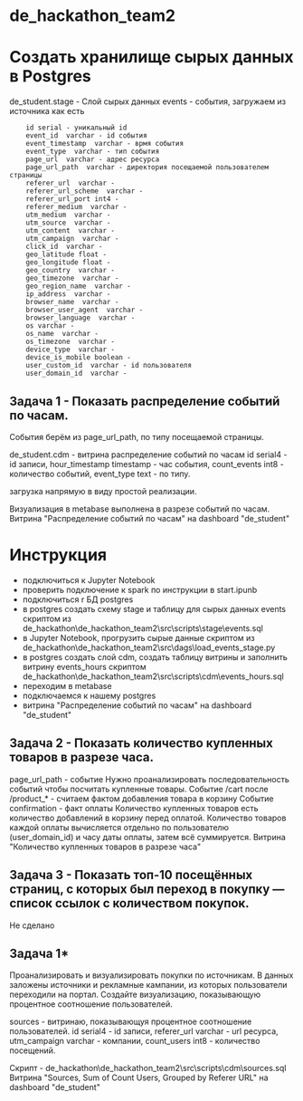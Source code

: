 # de_hackathon_team2

# Создать хранилище сырых данных в Postgres

de_student.stage - Слой сырых данных
    events - события, загружаем из источника как есть

    	id serial - уникальный id
        event_id  varchar - id события
        event_timestamp  varchar - врмя события
        event_type  varchar - тип события
        page_url  varchar - адрес ресурса 
        page_url_path  varchar - директория посещаемой пользователем страницы
        referer_url  varchar - 
        referer_url_scheme  varchar - 
        referer_url_port int4 - 
        referer_medium  varchar - 
        utm_medium  varchar - 
        utm_source  varchar - 
        utm_content  varchar - 
        utm_campaign  varchar - 
        click_id  varchar - 
        geo_latitude float - 
        geo_longitude float - 
        geo_country  varchar - 
        geo_timezone  varchar - 
        geo_region_name  varchar - 
        ip_address  varchar - 
        browser_name  varchar - 
        browser_user_agent  varchar - 
        browser_language  varchar - 
        os varchar - 
        os_name  varchar - 
        os_timezone  varchar - 
        device_type  varchar - 
        device_is_mobile boolean - 
        user_custom_id  varchar - id пользователя
        user_domain_id  varchar - 
      


## Задача 1 - Показать распределение событий по часам.

События берём из page_url_path, по типу посещаемой страницы.

de_student.cdm - витрина распределение событий по часам
    	id serial4 - id записи,
        hour_timestamp timestamp - час события,
        count_events int8 - количество событий,
        event_type text - по типу.

загрузка напрямую в виду простой реализации.

Визуализация в metabase выполнена в разрезе событий по часам.
Витрина "Распределение событий по часам" на dashboard "de_student"

# Инструкция
- подключиться к Jupyter Notebook 
- проверить подключение к spark по инструкции в start.ipunb
- подключиться r БД postgres 
- в postgres создать схему stage и таблицу для сырых данных events скриптом из de_hackathon\de_hackathon_team2\src\scripts\stage\events.sql
- в Jupyter Notebook, прогрузить сырые данные скриптом из de_hackathon\de_hackathon_team2\src\dags\load_events_stage.py
- в postgres создать слой cdm, создать таблицу витрины и заполнить витрину events_hours скриптом de_hackathon\de_hackathon_team2\src\scripts\cdm\events_hours.sql
- переходим в metabase
- подключаемся к нашему postgres
- витрина "Распределение событий по часам" на dashboard "de_student"


## Задача 2 - Показать количество купленных товаров в разрезе часа.
page_url_path - событие
Нужно проанализировать последовательность событий чтобы посчитать купленные товары.
Событие /cart после /product_* - считаем фактом добавления товара в корзину
Событие confirmation - факт оплаты
Количество купленных товаров есть количество добавлений в корзину перед оплатой.
Количество товаров каждой оплаты вычисляется отдельно по пользователю (user_domain_id) и часу даты оплаты, затем всё суммируется.
Витрина "Количество купленных товаров в разрезе часа"

## Задача 3 - Показать топ-10 посещённых страниц, с которых был переход в покупку — список ссылок с количеством покупок.
Не сделано


## Задача 1* 
Проанализировать и визуализировать покупки по источникам. В данных заложены источники и рекламные
кампании, из которых пользователи переходили на портал. Создайте визуализацию, показывающую процентное
соотношение пользователей.

sources - витринаю, показывающуя процентное соотношение пользователей.
	id serial4 - id записи,
	referer_url varchar - url ресурса,
	utm_campaign varchar - компании,
	count_users int8 - количество посещений.

Скрипт - de_hackathon\de_hackathon_team2\src\scripts\cdm\sources.sql
Витрина "Sources, Sum of Count Users, Grouped by Referer URL" на dashboard "de_student"

